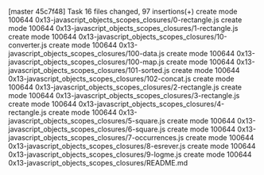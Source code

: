 [master 45c7f48] Task
 16 files changed, 97 insertions(+)
 create mode 100644 0x13-javascript_objects_scopes_closures/0-rectangle.js
 create mode 100644 0x13-javascript_objects_scopes_closures/1-rectangle.js
 create mode 100644 0x13-javascript_objects_scopes_closures/10-converter.js
 create mode 100644 0x13-javascript_objects_scopes_closures/100-data.js
 create mode 100644 0x13-javascript_objects_scopes_closures/100-map.js
 create mode 100644 0x13-javascript_objects_scopes_closures/101-sorted.js
 create mode 100644 0x13-javascript_objects_scopes_closures/102-concat.js
 create mode 100644 0x13-javascript_objects_scopes_closures/2-rectangle.js
 create mode 100644 0x13-javascript_objects_scopes_closures/3-rectangle.js
 create mode 100644 0x13-javascript_objects_scopes_closures/4-rectangle.js
 create mode 100644 0x13-javascript_objects_scopes_closures/5-square.js
 create mode 100644 0x13-javascript_objects_scopes_closures/6-square.js
 create mode 100644 0x13-javascript_objects_scopes_closures/7-occurrences.js
 create mode 100644 0x13-javascript_objects_scopes_closures/8-esrever.js
 create mode 100644 0x13-javascript_objects_scopes_closures/9-logme.js
 create mode 100644 0x13-javascript_objects_scopes_closures/README.md

